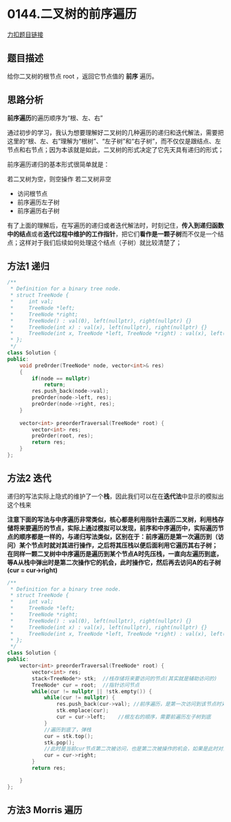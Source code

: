 # 0144.二叉树的前序遍历  

[力扣题目链接](https://leetcode-cn.com/problems/binary-tree-preorder-traversal/)  


## 题目描述  

给你二叉树的根节点 root ，返回它节点值的 **前序** 遍历。  




## 思路分析  

**前序遍历**的遍历顺序为“根、左、右”  

通过初步的学习，我认为想要理解好二叉树的几种遍历的递归和迭代解法，需要把这里的“根、左、右”理解为“根树”、“左子树”和“右子树”，而不仅仅是跟结点、左节点和右节点；因为本该就是如此，二叉树的形式决定了它先天具有递归的形式；  

前序遍历递归的基本形式很简单就是：  

若二叉树为空，则空操作
若二叉树非空
* 访问根节点
* 前序遍历左子树
* 前序遍历右子树


有了上面的理解后，在写遍历的递归或者迭代解法时，时刻记住，**传入到递归函数中的结点**或者**迭代过程中维护的工作指针**，把它们**看作是一颗子树**而不仅是一个结点；这样对于我们后续如何处理这个结点（子树）就比较清楚了；  




## 方法1 递归  

```cpp
/**
 * Definition for a binary tree node.
 * struct TreeNode {
 *     int val;
 *     TreeNode *left;
 *     TreeNode *right;
 *     TreeNode() : val(0), left(nullptr), right(nullptr) {}
 *     TreeNode(int x) : val(x), left(nullptr), right(nullptr) {}
 *     TreeNode(int x, TreeNode *left, TreeNode *right) : val(x), left(left), right(right) {}
 * };
 */
class Solution {
public:
    void preOrder(TreeNode* node, vector<int>& res)
    {
        if(node == nullptr)
            return;
        res.push_back(node->val);
        preOrder(node->left, res);
        preOrder(node->right, res);
    }
    
    vector<int> preorderTraversal(TreeNode* root) {
        vector<int> res;
        preOrder(root, res);
        return res;        
    }
};
```  

## 方法2 迭代  


递归的写法实际上隐式的维护了一个**栈**，因此我们可以在在**迭代法**中显示的模拟出这个栈来  

**注意下面的写法与中序遍历非常类似，核心都是利用指针去遍历二叉树，利用栈存储将来要遍历的节点，实际上通过模拟可以发现，前序和中序遍历中，实际遍历节点的顺序都是一样的，与递归写法类似，区别在于：前序遍历是第一次遍历到（访问）某个节点时就对其进行操作，之后将其压栈以便后面利用它遍历其右子树；  在同样一颗二叉树中中序遍历是遍历到某个节点A时先压栈，一直向左遍历到底，等A从栈中弹出时是第二次操作它的机会，此时操作它，然后再去访问A的右子树(cur = cur->right)**


```cpp
/**
 * Definition for a binary tree node.
 * struct TreeNode {
 *     int val;
 *     TreeNode *left;
 *     TreeNode *right;
 *     TreeNode() : val(0), left(nullptr), right(nullptr) {}
 *     TreeNode(int x) : val(x), left(nullptr), right(nullptr) {}
 *     TreeNode(int x, TreeNode *left, TreeNode *right) : val(x), left(left), right(right) {}
 * };
 */
class Solution {
public:
    vector<int> preorderTraversal(TreeNode* root) {
        vector<int> res;
        stack<TreeNode*> stk;  //栈存储将来要访问的节点(其实就是辅助访问的)
        TreeNode* cur = root;  //指针访问节点  
        while(cur != nullptr || !stk.empty()) {
            while(cur != nullptr) {
                res.push_back(cur->val); //前序遍历，是第一次访问到该节点时对齐进行操作(将它压栈前)
                stk.emplace(cur);
                cur = cur->left;    //根左右的顺序，需要前遍历左子树到底
            }
            //遍历到底了，弹栈  
            cur = stk.top();
            stk.pop();
            //此时是当前cur节点第二次被访问，也是第二次被操作的机会，如果是此时对其进行操作就是中序遍历，前序遍历中此时弹出栈的节点已经被操作过，换言之此时我们就是为了利用它去访问该节点的右子树，对右子树继续执行根左右的遍历  
            cur = cur->right;  
        }
        return res;

    }
};
```




## 方法3 Morris 遍历  




